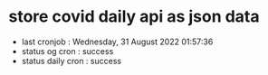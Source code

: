 # store covid daily api as json data

- last cronjob : Wednesday, 31 August 2022 01:57:36
- status og cron : success
- status daily cron : success
      
      